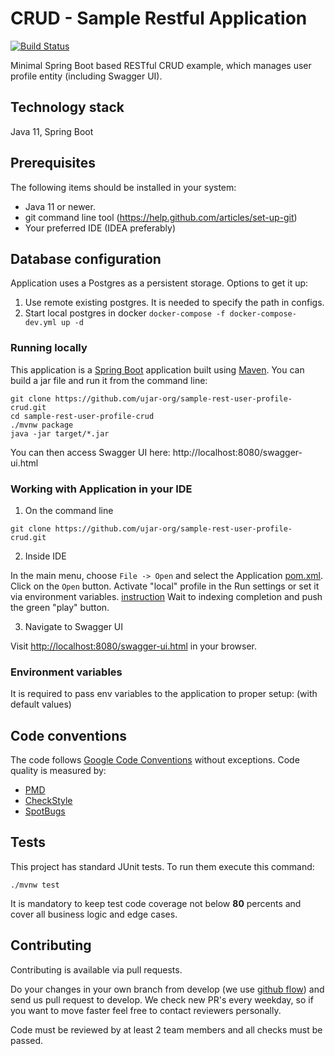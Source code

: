 # CRUD - Sample Restful Application

[![Build Status](https://drone.ujar.org/api/badges/ujar-org/sample-rest-user-profile-crud/status.svg?ref=refs/heads/main)](https://drone.ujar.org/ujar-org/sample-rest-user-profile-crud)

Minimal Spring Boot based RESTful CRUD example, which manages user profile entity (including Swagger UI).

## Technology stack

Java 11, Spring Boot

## Prerequisites

The following items should be installed in your system:

* Java 11 or newer.
* git command line tool (https://help.github.com/articles/set-up-git)
* Your preferred IDE (IDEA preferably)

## Database configuration

Application uses a Postgres as a persistent storage. Options to get it up:

1. Use remote existing postgres. It is needed to specify the path in configs.
1. Start local postgres in docker `docker-compose -f docker-compose-dev.yml up -d`

### Running locally

This application is a [Spring Boot](https://spring.io/guides/gs/spring-boot) application built
using [Maven](https://spring.io/guides/gs/maven/). You can build a jar file and run it from the command line:

```
git clone https://github.com/ujar-org/sample-rest-user-profile-crud.git
cd sample-rest-user-profile-crud
./mvnw package
java -jar target/*.jar
```

You can then access Swagger UI here: http://localhost:8080/swagger-ui.html

### Working with Application in your IDE

1) On the command line

```
git clone https://github.com/ujar-org/sample-rest-user-profile-crud.git
```

2) Inside IDE

In the main menu, choose `File -> Open` and select the Application [pom.xml](pom.xml). Click on the `Open` button.
Activate "local" profile in the Run settings or set it via environment
variables. [instruction](https://stackoverflow.com/questions/38520638/how-to-set-spring-profile-from-system-variable)
Wait to indexing completion and push the green "play" button.

3) Navigate to Swagger UI

Visit [http://localhost:8080/swagger-ui.html](http://localhost:8080/swagger-ui.html) in your browser.

### Environment variables

It is required to pass env variables to the application to proper setup: (with default values)

## Code conventions

The code follows [Google Code Conventions](https://google.github.io/styleguide/javaguide.html) without exceptions. Code
quality is measured by:

- [PMD](https://pmd.github.io/)
- [CheckStyle](https://checkstyle.sourceforge.io/)
- [SpotBugs](https://spotbugs.github.io/)

## Tests

This project has standard JUnit tests. To run them execute this command:

```text
./mvnw test
```

It is mandatory to keep test code coverage not below **80** percents and cover all business logic and edge cases.

## Contributing

Contributing is available via pull requests.

Do your changes in your own branch from develop (we use [github flow](https://guides.github.com/introduction/flow)) and
send us pull request to develop. We check new PR's every weekday, so if you want to move faster feel free to contact
reviewers personally.

Code must be reviewed by at least 2 team members and all checks must be passed.
